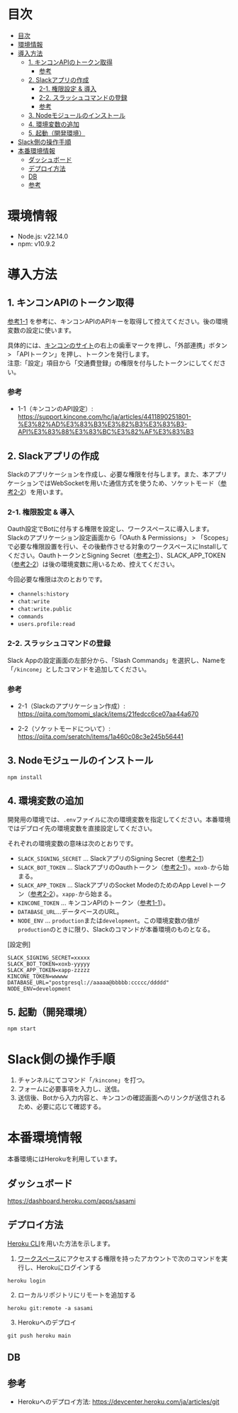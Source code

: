 # 目次

- [目次](#目次)
- [環境情報](#環境情報)
- [導入方法](#導入方法)
  - [1. キンコンAPIのトークン取得](#1-キンコンapiのトークン取得)
    - [参考](#参考)
  - [2. Slackアプリの作成](#2-slackアプリの作成)
    - [2-1. 権限設定 \& 導入](#2-1-権限設定--導入)
    - [2-2. スラッシュコマンドの登録](#2-2-スラッシュコマンドの登録)
    - [参考](#参考-1)
  - [3. Nodeモジュールのインストール](#3-nodeモジュールのインストール)
  - [4. 環境変数の追加](#4-環境変数の追加)
  - [5. 起動（開発環境）](#5-起動開発環境)
- [Slack側の操作手順](#slack側の操作手順)
- [本番環境情報](#本番環境情報)
  - [ダッシュボード](#ダッシュボード)
  - [デプロイ方法](#デプロイ方法)
  - [DB](#db)
  - [参考](#参考-2)



# 環境情報

- Node.js: v22.14.0
- npm: v10.9.2

# 導入方法

## 1. キンコンAPIのトークン取得

[参考1-1](https://support.kincone.com/hc/ja/articles/4411890251801-%E3%82%AD%E3%83%B3%E3%82%B3%E3%83%B3-API%E3%83%88%E3%83%BC%E3%82%AF%E3%83%B3) を参考に、キンコンAPIのAPIキーを取得して控えてください。後の環境変数の設定に使います。

具体的には、[キンコンのサイト](https://kincone.com/dashboard/admin)の右上の歯車マークを押し、「外部連携」ボタン > 「APIトークン」を押し、トークンを発行します。<br/>
注意:「設定」項目から「交通費登録」の権限を付与したトークンにしてください。

### 参考

- 1-1（キンコンのAPI設定）: https://support.kincone.com/hc/ja/articles/4411890251801-%E3%82%AD%E3%83%B3%E3%82%B3%E3%83%B3-API%E3%83%88%E3%83%BC%E3%82%AF%E3%83%B3

## 2. Slackアプリの作成

Slackのアプリケーションを作成し、必要な権限を付与します。また、本アプリケーションではWebSocketを用いた通信方式を使うため、ソケットモード（[参考2-2](https://qiita.com/seratch/items/1a460c08c3e245b56441)）を用います。

### 2-1. 権限設定 & 導入

Oauth設定でBotに付与する権限を設定し、ワークスペースに導入します。
Slackのアプリケーション設定画面から「OAuth & Permissions」 > 「Scopes」で必要な権限設置を行い、その後動作させる対象のワークスペースにInstallしてください。OauthトークンとSigning Secret（[参考2-1](https://qiita.com/tomomi_slack/items/21fedcc6ce07aa44a670)）、SLACK_APP_TOKEN（[参考2-2](https://qiita.com/seratch/items/1a460c08c3e245b56441)）は後の環境変数に用いるため、控えてください。

今回必要な権限は次のとおりです。

- `channels:history`
- `chat:write`
- `chat:write.public`
- `commands`
- `users.profile:read`

### 2-2. スラッシュコマンドの登録

Slack Appの設定画面の左部分から、「Slash Commands」を選択し、Nameを「`/kincone`」としたコマンドを追加してください。

### 参考

- 2-1（Slackのアプリケーション作成）: https://qiita.com/tomomi_slack/items/21fedcc6ce07aa44a670 

- 2-2（ソケットモードについて）: https://qiita.com/seratch/items/1a460c08c3e245b56441


## 3. Nodeモジュールのインストール

```shell
npm install
```

## 4. 環境変数の追加

開発用の環境では、`.env`ファイルに次の環境変数を指定してください。本番環境ではデプロイ先の環境変数を直接設定してください。

それぞれの環境変数の意味は次のとおりです。
- `SLACK_SIGNING_SECRET` ... SlackアプリのSigning Secret（[参考2-1](https://qiita.com/tomomi_slack/items/21fedcc6ce07aa44a670)）
- `SLACK_BOT_TOKEN` ... SlackアプリのOauthトークン（[参考2-1](https://qiita.com/tomomi_slack/items/21fedcc6ce07aa44a670)）。`xoxb-`から始まる。
- `SLACK_APP_TOKEN` ... SlackアプリのSocket ModeのためのApp Levelトークン（[参考2-2](https://qiita.com/seratch/items/1a460c08c3e245b56441)）。`xapp-`から始まる。
- `KINCONE_TOKEN` ... キンコンAPIのトークン（[参考1-1](https://support.kincone.com/hc/ja/articles/4411890251801-%E3%82%AD%E3%83%B3%E3%82%B3%E3%83%B3-API%E3%83%88%E3%83%BC%E3%82%AF%E3%83%B3)）。
- `DATABASE_URL`...データベースのURL。
- `NODE_ENV` ... `production`または`development`。この環境変数の値が`production`のときに限り、Slackのコマンドが本番環境のものとなる。

[設定例]
```
SLACK_SIGNING_SECRET=xxxxx
SLACK_BOT_TOKEN=xoxb-yyyyy
SLACK_APP_TOKEN=xapp-zzzzz
KINCONE_TOKEN=wwwww
DATABASE_URL="postgresql://aaaaa@bbbbb:ccccc/ddddd"
NODE_ENV=development
```

## 5. 起動（開発環境）


```npm start```

# Slack側の操作手順

1. チャンネルにてコマンド「`/kincone`」を打つ。
2. フォームに必要事項を入力し、送信。
3. 送信後、Botから入力内容と、キンコンの確認画面へのリンクが送信されるため、必要に応じて確認する。

 # 本番環境情報

本番環境にはHerokuを利用しています。

## ダッシュボード

https://dashboard.heroku.com/apps/sasami

## デプロイ方法

[Heroku CLI](https://devcenter.heroku.com/articles/heroku-cli)を用いた方法を示します。

1. [ワークスペース](https://dashboard.heroku.com/apps/sasami)にアクセスする権限を持ったアカウントで次のコマンドを実行し、Herokuにログインする

```shell
heroku login
```

2. ローカルリポジトリにリモートを追加する

```shell
heroku git:remote -a sasami
```

3. Herokuへのデプロイ

```shell
git push heroku main
```


## DB




## 参考

- Herokuへのデプロイ方法: https://devcenter.heroku.com/ja/articles/git
 



